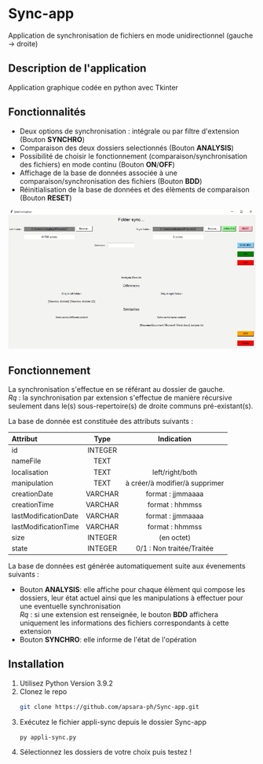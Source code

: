 # Sync-app
Application de synchronisation de fichiers en mode unidirectionnel (gauche -> droite)
## Description de l'application
Application graphique codée en python avec Tkinter 
## Fonctionnalités
- Deux options de synchronisation : intégrale ou par filtre d'extension (Bouton __SYNCHRO__)
- Comparaison des deux dossiers selectionnés (Bouton __ANALYSIS__)
- Possibilité de choisir le fonctionnement (comparaison/synchronisation des fichiers) en mode continu (Bouton __ON__/__OFF__)
- Affichage de la base de données associée à une comparaison/synchronisation des fichiers (Bouton __BDD__)
- Réinitialisation de la base de données et des élèments de comparaison (Bouton __RESET__)  

![Screenshot](capture.png)  

## Fonctionnement
La synchronisation s'effectue en se référant au dossier de gauche.  
*Rq* : la synchronisation par extension s'effectue de manière récursive seulement dans le(s) sous-repertoire(s) de droite communs pré-existant(s).  

La base de donnée est constituée des attributs suivants :

| Attribut            | Type          | Indication                     |
| :------------------ | :------------:| :-----------------------------:|
| id                  | INTEGER       |                                |
| nameFile            | TEXT          |                                |
| localisation        | TEXT          | left/right/both                | 
| manipulation        | TEXT          | à créer/à modifier/à supprimer |
| creationDate        | VARCHAR       | format : jjmmaaaa              |
| creationTime        | VARCHAR       | format : hhmmss                | 
| lastModificationDate| VARCHAR       | format : jjmmaaaa              |
| lastModificationTime| VARCHAR       | format : hhmmss                |
| size                | INTEGER       | (en octet)                     | 
| state               | INTEGER       | 0/1 : Non traitée/Traitée      | 


La base de données est générée automatiquement suite aux évenements suivants :
* Bouton __ANALYSIS__: elle affiche pour chaque élèment qui compose les dossiers, leur état actuel ainsi que les manipulations à effectuer pour une eventuelle synchronisation  
*Rq* : si une extension est renseignée, le bouton __BDD__ affichera uniquement les informations des fichiers correspondants à cette extension
* Bouton __SYNCHRO__: elle informe de l'état de l'opération

## Installation
1. Utilisez Python Version 3.9.2
2. Clonez le repo
   ```sh
   git clone https://github.com/apsara-ph/Sync-app.git
   ```
3. Exécutez le fichier appli-sync depuis le dossier Sync-app
   ```sh
   py appli-sync.py
   ```
4. Sélectionnez les dossiers de votre choix puis testez !

